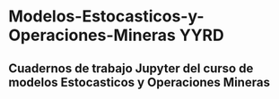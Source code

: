 # Modelos-Estocasticos-y-Operaciones-Mineras YYRD
## Cuadernos de trabajo Jupyter del curso de modelos Estocasticos y Operaciones Mineras
